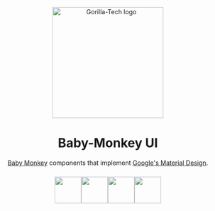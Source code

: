 <p align="center">
  <a href="http://bit.ly/gorilla_tech" rel="noopener" target="_blank"><img width="250" src="http://bit.ly/gorilla_tech" alt="Gorilla-Tech logo"></a></p>
</p>

<h1 align="center">Baby-Monkey UI</h1>

<div align="center">

[Baby Monkey](http://gorillatech.russs.tech/) components that implement [Google's Material Design](https://www.google.com/design/spec/material-design/introduction.html).

###

[<img src="https://s3.amazonaws.com/creativetim_bucket/github/html.png" width="60" height="60" />](https://www.creative-tim.com/product/material-dashboard)[<img src="https://s3.amazonaws.com/creativetim_bucket/github/react.svg" width="60" height="60" />](https://www.creative-tim.com/product/material-dashboard-react)[<img src="https://s3.amazonaws.com/creativetim_bucket/github/vuejs.png" width="60" height="60" />](https://www.creative-tim.com/product/vue-material-dashboard)[<img src="https://s3.amazonaws.com/creativetim_bucket/github/angular.png" width="60" height="60" />](https://www.creative-tim.com/product/material-dashboard-angular2)

